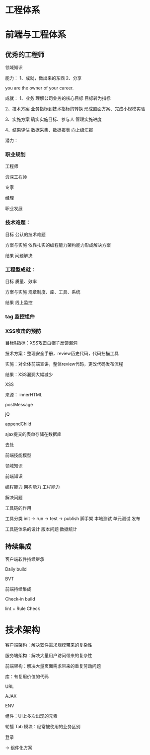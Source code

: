 # 工程体系



# 前端与工程体系



## 优秀的工程师

领域知识

能力：
1、成就，做出来的东西
2、分享

you are the owner of your career.

成就：
1、业务
理解公司业务的核心目标
目标转为指标

2、技术方案
业务指标到技术指标的转换
形成直面方案、完成小规模实验

3、实施方案
确实实施目标、参与人
管理实施进度

4、结果评估
数据采集、数据报表
向上级汇报




潜力：

### 职业规划


工程师

资深工程师

专家

经理



职业发展





### 技术难题：

目标          公认的技术难题

方案与实施    依靠扎实的编程能力架构能力形成解决方案

结果          问题解决




### 工程型成就：


目标        质量、效率

方案与实施  规章制度、库、工具、系统

结果       线上监控




### tag 监控组件


### XSS攻击的预防


目标&指标：XSS攻击白帽子反馈漏洞


技术方案：整理安全手册，review历史代码，代码扫描工具

实施：对全体前端宣讲，整体review代码，更改代码发布流程

结果：XSS漏洞大幅减少


XSS  

来源：
innerHTML

postMessage

jQ

appendChild


ajax提交的表单存储在数据库





去处




前端技能模型

领域知识

前端知识

编程能力  架构能力 工程能力

解决问题



工具链的作用

工具分类    init -> run  ->  test -> publish
脚手架
本地测试
单元测试
发布

工具链体系的设计
 版本问题
 数据统计




## 持续集成

客户端软件持续继承

Daily build

BVT



前端持续集成

Check-in build

lint + Rule Check




# 技术架构

客户端架构：解决软件需求规模带来的复杂性

服务端架构：解决大量用户访问带来的复杂性

前端架构：解决大量页面需求带来的重复劳动问题



库：有复用价值的代码

URL

AJAX

ENV

组件：UI上多次出现的元素


轮播
Tab
模块：经常被使用的业务区别

登录


-> 组件化方案


